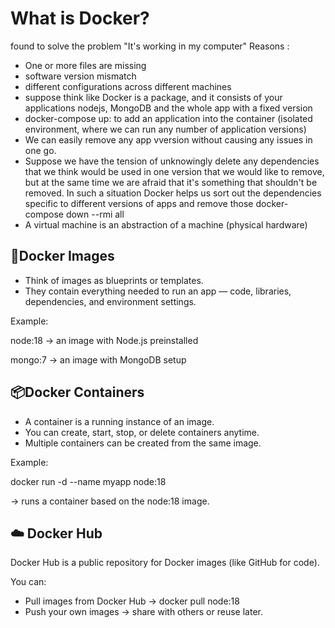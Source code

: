 # What is Docker?
found to solve the problem "It's working in my computer"
Reasons :
- One or more files are missing
- software version mismatch
- different configurations across different machines
- suppose think like Docker is a package, and it consists of your applications  nodejs, MongoDB and the whole app with a fixed version
- docker-compose up: to add an  application into the container (isolated environment, where we can run any number of application versions)
- We can easily remove any app vversion without causing any issues in one go.
- Suppose we have the tension of unknowingly delete any dependencies that we think would be used in one version that we would like to remove, but at the same time we are afraid that it's something that shouldn't be removed. In such a situation Docker helps us sort out the dependencies specific to different versions of apps and remove those
docker-compose down --rmi all
- A virtual machine is an abstraction of a machine (physical hardware)


## 🧱Docker Images

- Think of images as blueprints or templates.
- They  contain everything needed to run an app — code, libraries, dependencies, and environment settings.

Example:

node:18 → an image with Node.js preinstalled

mongo:7 → an image with MongoDB setup
 
## 📦Docker Containers
- A container is a running instance of an image.
- You can create, start, stop, or delete containers anytime.
- Multiple containers can be created from the same image.
  
Example:

docker run -d --name myapp node:18

→ runs a container based on the node:18 image.

## ☁️ Docker Hub
Docker Hub is a public repository for Docker images (like GitHub for code).

You can:
- Pull images from Docker Hub → docker pull node:18
- Push your own images → share with others or reuse later.
